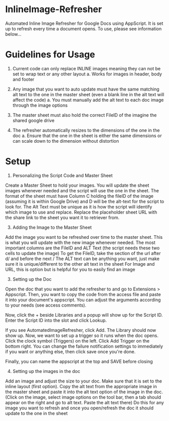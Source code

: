# InlineImage-Refresher
Automated Inline Image Refresher for Google Docs using AppScript. It is set up to refresh every time a document opens.
To use, please see information below...

# Guidelines for Usage
1.	Current code can only replace INLINE images meaning they can not be set to wrap text or any other layout
    a.	Works for images in header, body and footer

2.	Any image that you want to auto update must have the same matching alt text to the one in the master sheet (even a blank line in the alt text will affect the code)
    a.	You must manually add the alt text to each doc image through the image options

3.	The master sheet must also hold the correct FileID of the imagine the shared google drive
4.	The refresher automatically resizes to the dimensions of the one in the doc 
    a.	Ensure that the one in the sheet is either the same dimensions or can scale down to the dimension without distortion

# Setup

1. Personalizing the Script Code and Master Sheet

Create a Master Sheet to hold your images. You will update the sheet images whenever needed and the script will use the one in the sheet.
The format of the sheet must have Column C holding the fileID of the image (assuming it is within Google Drive) and D will be the alt-text for the script to look for.
The Alt Text must be unique as it is how the script will identify which image to use and replace.
Replace the placeholder sheet URL with the share link to the sheet you want it to retriever from. 

3. Adding the Image to the Master Sheet

Add the image you want to be refreshed over time to the master sheet. This is what you will update with the new image whenever needed.
The most important columns are the FileID and ALT Text (the script needs these two cells to update the image)
To get the FileID, take the section of the url after d/ and before the next /
The ALT text can be anything you want, just make sure it is unique/different to the other alt text in the sheet
For Image and URL, this is option but is helpful for you to easily find an image  

3. Setting up the Doc

Open the doc that you want to add the refresher to and go to Extensions > Appscript.
Then, you want to copy the code from the access file and paste it into your document's appscript.
You can adjust the arguments according to your needs (see access comments).

Now, click the + beside Libraries and a popup will show up for the Script ID.
Enter the Script ID into the slot and click Lookup. 

If you see AutomatedImageRefresher, click Add. The Library should now show up.
Now, we want to set up a trigger so it runs when the doc opens.  Click the clock symbol (Triggers) on the left.
Click Add Trigger on the bottom right. You can change the failure notification settings to immediately if you want or anything else, then click save once you're done.
 
Finally, you can name the appscript at the top and SAVE before closing


4.	Setting up the images in the doc

Add an image and adjust the size to your doc. Make sure that it is set to the inline layout (first option).
Copy the alt text from the appropriate image in the master sheet and paste it into the alt text option of the image in the doc. (Click on the image, select image options on the tool bar, then a tab should appear on the right and go to alt text. Paste the alt text there)
Do this for any image you want to refresh and once you open/refresh the doc it should update to the one in the sheet

